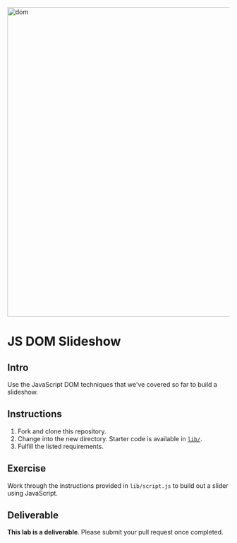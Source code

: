 <img src="https://media.git.generalassemb.ly/user/41550/files/67d7bfde-cf57-41b4-8beb-5a39a5eb5755" alt="dom" width="700">


# JS DOM Slideshow

## Intro 
Use the JavaScript DOM techniques that we've covered so far to build
a slideshow.

## Instructions

1. Fork and clone this repository.
2. Change into the new directory. Starter code is available in [`lib/`](lib/).
3. Fulfill the listed requirements.

## Exercise 

Work through the instructions provided in `lib/script.js` to build out a slider
using JavaScript.

## Deliverable
**This lab is a deliverable**. Please submit your pull request once completed.
